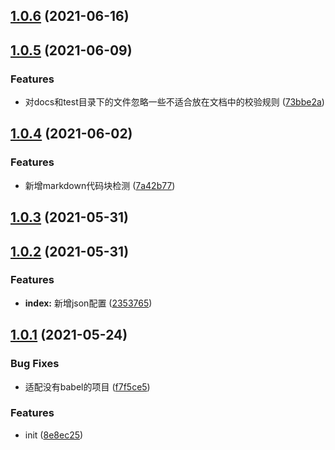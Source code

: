 ## [1.0.6](https://gitee.com/agile-development-system/eslint-config-js/compare/v1.0.5...v1.0.6) (2021-06-16)



## [1.0.5](https://gitee.com/agile-development-system/eslint-config-js/compare/v1.0.4...v1.0.5) (2021-06-09)


### Features

* 对docs和test目录下的文件忽略一些不适合放在文档中的校验规则 ([73bbe2a](https://gitee.com/agile-development-system/eslint-config-js/commits/73bbe2af0277c4c87e925731446155d20f4fac6b))



## [1.0.4](https://gitee.com/agile-development-system/eslint-config-js/compare/v1.0.3...v1.0.4) (2021-06-02)


### Features

* 新增markdown代码块检测 ([7a42b77](https://gitee.com/agile-development-system/eslint-config-js/commits/7a42b77bcdaacd7ce57d45591910f0c26c0443de))



## [1.0.3](https://gitee.com/agile-development-system/eslint-config-js/compare/v1.0.2...v1.0.3) (2021-05-31)



## [1.0.2](https://gitee.com/agile-development-system/eslint-config-js/compare/v1.0.1...v1.0.2) (2021-05-31)


### Features

* **index:** 新增json配置 ([2353765](https://gitee.com/agile-development-system/eslint-config-js/commits/2353765fedc8c46601db87d1e435515f384e0e63))



## [1.0.1](https://gitee.com/agile-development-system/eslint-config-js/compare/8e8ec25923fd3641efbc7c114df34c60aa6b1457...v1.0.1) (2021-05-24)


### Bug Fixes

* 适配没有babel的项目 ([f7f5ce5](https://gitee.com/agile-development-system/eslint-config-js/commits/f7f5ce59094bd9a503f432c8078d74ead35011b9))


### Features

* init ([8e8ec25](https://gitee.com/agile-development-system/eslint-config-js/commits/8e8ec25923fd3641efbc7c114df34c60aa6b1457))



